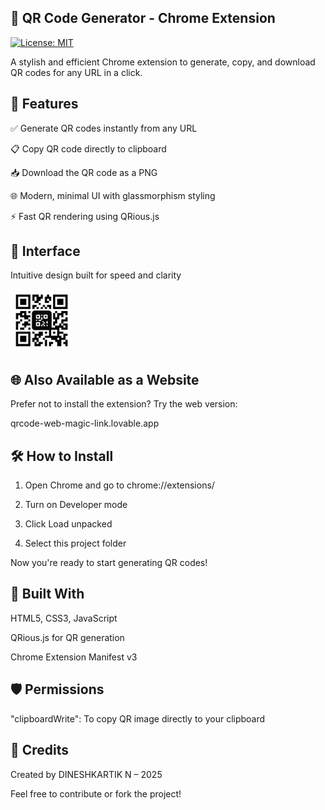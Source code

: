 ## 🔳 QR Code Generator - Chrome Extension

[![License: MIT](https://img.shields.io/badge/License-MIT-yellow.svg)](LICENSE)


A stylish and efficient Chrome extension to generate, copy, and download QR codes for any URL in a click.

## 🚀 Features 

✅ Generate QR codes instantly from any URL

📋 Copy QR code directly to clipboard

📥 Download the QR code as a PNG

🌐 Modern, minimal UI with glassmorphism styling

⚡ Fast QR rendering using QRious.js


## 📸 Interface
Intuitive design built for speed and clarity

<img src="qr_gen_extension\icon.png" alt="QR Generator Icon" width="100"/>

## 🌐 Also Available as a Website

Prefer not to install the extension? Try the web version:

qrcode-web-magic-link.lovable.app

## 🛠 How to Install

1. Open Chrome and go to chrome://extensions/

2. Turn on Developer mode

3. Click Load unpacked

4. Select this project folder

Now you're ready to start generating QR codes!

## 🧠 Built With
HTML5, CSS3, JavaScript

QRious.js for QR generation

Chrome Extension Manifest v3

## 🛡️ Permissions

"clipboardWrite": To copy QR image directly to your clipboard

## 🙌 Credits
Created by DINESHKARTIK N – 2025

Feel free to contribute or fork the project!